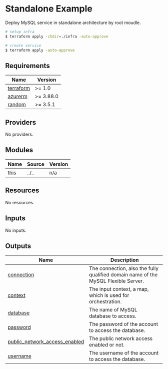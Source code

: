 # Standalone Example

Deploy MySQL service in standalone architecture by root moudle.

```bash
# setup infra
$ terraform apply -chdir=./infra -auto-approve

# create service
$ terraform apply -auto-approve
```

<!-- BEGIN_TF_DOCS -->
## Requirements

| Name | Version |
|------|---------|
| <a name="requirement_terraform"></a> [terraform](#requirement\_terraform) | >= 1.0 |
| <a name="requirement_azurerm"></a> [azurerm](#requirement\_azurerm) | >= 3.88.0 |
| <a name="requirement_random"></a> [random](#requirement\_random) | >= 3.5.1 |

## Providers

No providers.

## Modules

| Name | Source | Version |
|------|--------|---------|
| <a name="module_this"></a> [this](#module\_this) | ../.. | n/a |

## Resources

No resources.

## Inputs

No inputs.

## Outputs

| Name | Description |
|------|-------------|
| <a name="output_connection"></a> [connection](#output\_connection) | The connection, also the fully qualified domain name of the MySQL Flexible Server. |
| <a name="output_context"></a> [context](#output\_context) | The input context, a map, which is used for orchestration. |
| <a name="output_database"></a> [database](#output\_database) | The name of MySQL database to access. |
| <a name="output_password"></a> [password](#output\_password) | The password of the account to access the database. |
| <a name="output_public_network_access_enabled"></a> [public\_network\_access\_enabled](#output\_public\_network\_access\_enabled) | The public network access enabled or not. |
| <a name="output_username"></a> [username](#output\_username) | The username of the account to access the database. |
<!-- END_TF_DOCS -->